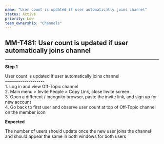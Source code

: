 ```yaml
---
name: "User count is updated if user automatically joins channel"
status: Active
priority: Low
team_ownership: "Channels"
---
```


## MM-T481: User count is updated if user automatically joins channel

---

**Step 1**

User count is updated if user automatically joins channel\
\--------------------\
1\. Log in and view Off-Topic channel\
2\. Main menu > Invite People > Copy Link, close Invite screen\
3\. Open a different / incognito browser, paste the invite link, and sign up for new account\
4\. Go back to first user and observe user count at top of Off-Topic channel on the member icon

**Expected**

The number of users should update once the new user joins the channel and should appear the same in both windows for both users
